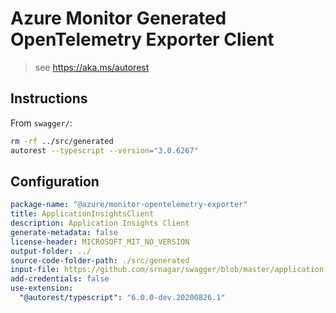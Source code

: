 # Azure Monitor Generated OpenTelemetry Exporter Client

> see https://aka.ms/autorest

## Instructions

From `swagger/`:

```zsh
rm -rf ../src/generated
autorest --typescript --version="3.0.6267"
```

## Configuration

```yaml
package-name: "@azure/monitor-opentelemetry-exporter"
title: ApplicationInsightsClient
description: Application Insights Client
generate-metadata: false
license-header: MICROSOFT_MIT_NO_VERSION
output-folder: ../
source-code-folder-path: ./src/generated
input-file: https://github.com/srnagar/swagger/blob/master/application-insights.json
add-credentials: false
use-extension:
  "@autorest/typescript": "6.0.0-dev.20200826.1"
```
